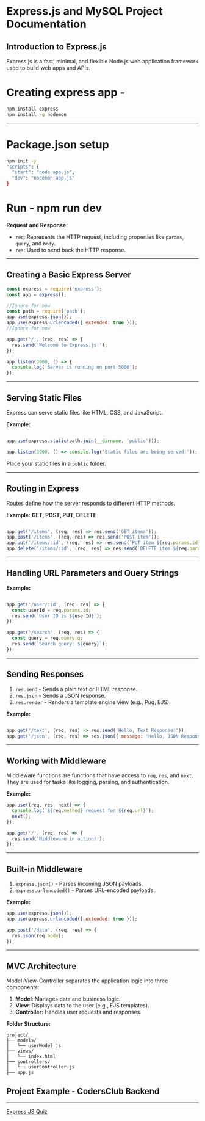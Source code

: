 # Express.js and MySQL Project Documentation

## Introduction to Express.js
Express.js is a fast, minimal, and flexible Node.js web application framework used to build web apps and APIs.

# Creating express app - 
```bash
npm install express
npm install -g nodemon

```
---
# Package.json setup  
```bash
npm init -y
"scripts": {
  "start": "node app.js",
  "dev": "nodemon app.js"
}
```
# Run - npm run dev


**Request and Response:**
- `req`: Represents the HTTP request, including properties like `params`, `query`, and `body`.
- `res`: Used to send back the HTTP response.
---

## Creating a Basic Express Server
```javascript
const express = require('express');
const app = express(); 

//Ignore for now 
const path = require('path');
app.use(express.json());
app.use(express.urlencoded({ extended: true }));
//Ignore for now 

app.get('/', (req, res) => {
  res.send('Welcome to Express.js!');
});

app.listen(3000, () => {
  console.log('Server is running on port 5000');
});
```

---

## Serving Static Files
Express can serve static files like HTML, CSS, and JavaScript.

**Example:**
```javascript

app.use(express.static(path.join(__dirname, 'public')));

app.listen(3000, () => console.log('Static files are being served!'));
```

Place your static files in a `public` folder.

---


## Routing in Express
Routes define how the server responds to different HTTP methods.

**Example: GET, POST, PUT, DELETE**
```javascript

app.get('/items', (req, res) => res.send('GET items'));
app.post('/items', (req, res) => res.send('POST item'));
app.put('/items/:id', (req, res) => res.send(`PUT item ${req.params.id}`));
app.delete('/items/:id', (req, res) => res.send(`DELETE item ${req.params.id}`));

```

---


## Handling URL Parameters and Query Strings
**Example:**
```javascript

app.get('/user/:id', (req, res) => {
  const userId = req.params.id;
  res.send(`User ID is ${userId}`);
});

app.get('/search', (req, res) => {
  const query = req.query.q;
  res.send(`Search query: ${query}`);
});

```

---

## Sending Responses
1. `res.send` - Sends a plain text or HTML response.
2. `res.json` - Sends a JSON response.
3. `res.render` - Renders a template engine view (e.g., Pug, EJS).

**Example:**
```javascript

app.get('/text', (req, res) => res.send('Hello, Text Response!'));
app.get('/json', (req, res) => res.json({ message: 'Hello, JSON Response!' }));

```

---

## Working with Middleware
Middleware functions are functions that have access to `req`, `res`, and `next`. They are used for tasks like logging, parsing, and authentication.

**Example:**
```javascript
app.use((req, res, next) => {
  console.log(`${req.method} request for ${req.url}`);
  next();
});

app.get('/', (req, res) => {
  res.send('Middleware in action!');
});

```

---

## Built-in Middleware
1. `express.json()` - Parses incoming JSON payloads.
2. `express.urlencoded()` - Parses URL-encoded payloads.

**Example:**
```javascript
app.use(express.json());
app.use(express.urlencoded({ extended: true }));

app.post('/data', (req, res) => {
  res.json(req.body);
});
```

---

## MVC Architecture
Model-View-Controller separates the application logic into three components:
1. **Model**: Manages data and business logic.
2. **View**: Displays data to the user (e.g., EJS templates).
3. **Controller**: Handles user requests and responses.

**Folder Structure:**
```
project/
├── models/
│   └── userModel.js
├── views/
│   └── index.html
├── controllers/
│   └── userController.js
├── app.js
```
## Project Example - CodersClub Backend 
---

  [Express JS Quiz](https://forms.gle/JGTqu7HYYjWxiZiJ6)